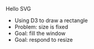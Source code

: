 Hello SVG

 * Using D3 to draw a rectangle
 * Problem: size is fixed
 * Goal: fill the window
 * Goal: respond to resize
